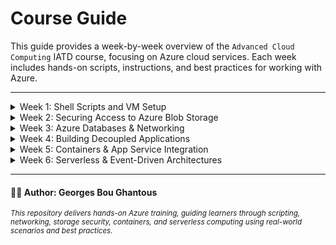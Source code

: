 # Course Guide

This guide provides a week-by-week overview of the `Advanced Cloud Computing` IATD course, focusing on Azure cloud services. Each week includes hands-on scripts, instructions, and best practices for working with Azure.

---

<details>
  <summary>Week 1: Shell Scripts and VM Setup</summary>

  Learn how to provision and configure Azure Virtual Machines using the Azure Portal, CLI, and ARM templates.


  **Labs for this week:**
  - [lab_1_a_windows-vm-portal.md](week1/lab_1_a_windows-vm-portal.md):  
    *Create a Windows VM using the Azure Portal and connect to it via RDP.*
  - [lab_1_b_linux-vm-cli.md](week1/lab_1_b_linux-vm-cli.md):  
    *Create a Linux VM using Azure CLI, connect via SSH, install Apache, and upload a custom web page.*
  - [lab_1_c_linux-vm-arm.md](week1/lab_1_c_linux-vm-arm.md):  
    *Deploy a Linux VM using an ARM template, connect via SSH, and install Apache.*

</details>

<details>
  <summary>Week 2: Securing Access to Azure Blob Storage</summary>

  Learn how to securely manage access to Azure Blob Storage using authentication, RBAC, and SAS.

  **Labs for this week:**
  - [lab_2_a_authentication-blob.md](week2/lab_2_a_authentication-blob.md):  
    *Authenticate and access Azure Blob Storage securely.*
  - [lab_2_b_rbac-blob.md](week2/lab_2_b_rbac-blob.md):  
    *Grant and test RBAC roles for Blob Storage using Azure CLI.*
  - [lab_2_c_sas-blob.md](week2/lab_2_c_sas-blob.md):  
    *Generate and use Shared Access Signatures (SAS) for delegated access to blobs.*

</details>

<details>
  <summary>Week 3: Azure Databases & Networking</summary>

  Explore Azure networking and database fundamentals.

  **Labs for this week:**
  - [lab_3_a_networking_nsg.md](week3/lab_3_a_networking_nsg.md):  
    *Deploy and test Network Security Groups and custom rules.*
  - [lab_3_b_azure_sql.md](week3/lab_3_b_azure_sql.md):  
    *Provision and connect to Azure SQL Database.*
  - [lab_3_c_cosmos_nosql.md](week3/lab_3_c_cosmos_nosql.md):  
    *Deploy and interact with Azure Cosmos DB (NoSQL).*
  - [lab_3_d_vnet_peering.md](week3/lab_3_d_vnet_peering.md):  
    *Set up VNet peering and test connectivity between VNets.*

</details>

<details>
  <summary>Week 4: Building Decoupled Applications</summary>

  Learn how to design and deploy decoupled applications using Azure services.

  **Labs for this week:**
  - [lab_4_a_appservice_webapp.md](week4/lab_4_a_appservice_webapp.md):  
    *Deploy a web application using Azure App Service.*
  - [lab_4_b_microservice_deployment.md](week4/lab_4_b_microservice_deployment.md):  
    *Deploy and manage microservices on Azure.*
  - [lab_4_c_web_queue_worker.md](week4/lab_4_c_web_queue_worker.md):  
    *Implement the Web-Queue-Worker pattern using App Service, Storage Queue, and Azure Functions.*

</details>

<details>
  <summary>Week 5: Containers & App Service Integration</summary>

  Deploy and manage containerized applications and integrate with Azure App Service.

  **Labs for this week:**
  - [lab_5_a_local-docker-joke-api-demo.md](week5/lab_5_a_local-docker-joke-api-demo.md):  
    *Build and run a Dockerized API locally.*
  - [lab_5_b_app_service_container.md](week5/lab_5_b_app_service_container.md):  
    *Deploy a containerized app using Azure App Service.*
  - [lab_5_c_secure-appservice-keyvault-demo.md](week5/lab_5_c_secure-appservice-keyvault-demo.md):  
    *Secure App Service apps with Azure Key Vault integration.*

</details>

<details>
  <summary>Week 6: Serverless & Event-Driven Architectures</summary>

  Implement serverless and event-driven solutions using Azure Functions, Logic Apps, and AKS.

  **Labs for this week:**
  - [lab_6_a_aks_scalable_app.md](week6/lab_6_a_aks_scalable_app.md):  
    *Deploy and scale applications on Azure Kubernetes Service (AKS).*
  - [lab_6_b_azure_function_blob_trigger.md](week6/lab_6_b_azure_function_blob_trigger.md):  
    *Create and deploy a Node.js Azure Function app.*
  - [lab_6_c_email_to_sms_function.md](week6/lab_6_c_email_to_sms_function.md):  
    *Automate email processing and queue integration using Logic Apps and Functions.*

</details>

---

#### 🧑‍🏫 Author: Georges Bou Ghantous
<sub><i>This repository delivers hands-on Azure training, guiding learners through scripting, networking, storage security, containers, and serverless computing using real-world scenarios and best practices.</i></sub>
